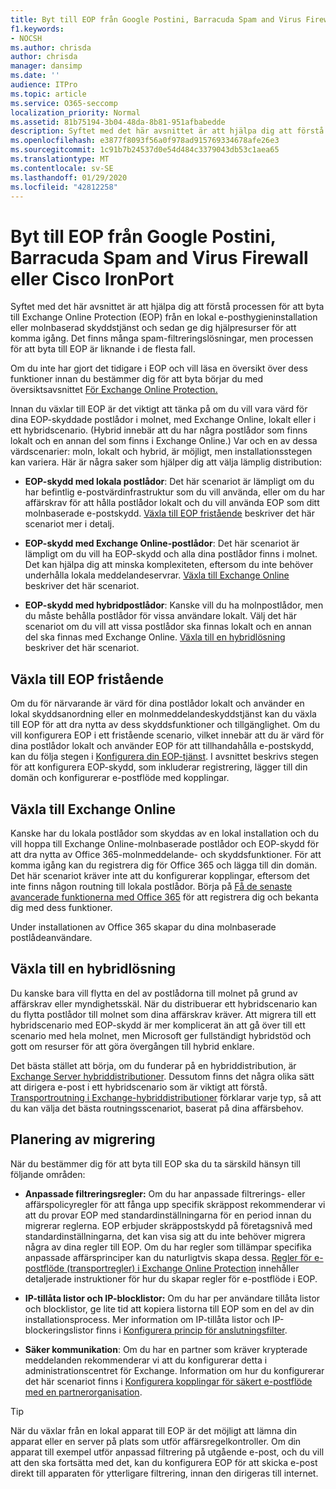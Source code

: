 ```yaml
---
title: Byt till EOP från Google Postini, Barracuda Spam and Virus Firewall eller Cisco IronPort
f1.keywords:
- NOCSH
ms.author: chrisda
author: chrisda
manager: dansimp
ms.date: ''
audience: ITPro
ms.topic: article
ms.service: O365-seccomp
localization_priority: Normal
ms.assetid: 81b75194-3b04-48da-8b81-951afbabedde
description: Syftet med det här avsnittet är att hjälpa dig att förstå processen för att byta till Exchange Online Protection (EOP) från en lokal e-posthygieninstallation eller molnbaserad skyddstjänst och sedan ge dig hjälpresurser för att komma igång.
ms.openlocfilehash: e3877f8093f56a0f978ad915769334678afe26e3
ms.sourcegitcommit: 1c91b7b24537d0e54d484c3379043db53c1aea65
ms.translationtype: MT
ms.contentlocale: sv-SE
ms.lasthandoff: 01/29/2020
ms.locfileid: "42812258"
---
```

# <a name="switch-to-eop-from-google-postini-the-barracuda-spam-and-virus-firewall-or-cisco-ironport"></a>Byt till EOP från Google Postini, Barracuda Spam and Virus Firewall eller Cisco IronPort

 Syftet med det här avsnittet är att hjälpa dig att förstå processen för att byta till Exchange Online Protection (EOP) från en lokal e-posthygieninstallation eller molnbaserad skyddstjänst och sedan ge dig hjälpresurser för att komma igång. Det finns många spam-filtreringslösningar, men processen för att byta till EOP är liknande i de flesta fall.

Om du inte har gjort det tidigare i EOP och vill läsa en översikt över dess funktioner innan du bestämmer dig för att byta börjar du med översiktsavsnittet [För Exchange Online Protection.](exchange-online-protection-overview.md)

Innan du växlar till EOP är det viktigt att tänka på om du vill vara värd för dina EOP-skyddade postlådor i molnet, med Exchange Online, lokalt eller i ett hybridscenario. (Hybrid innebär att du har några postlådor som finns lokalt och en annan del som finns i Exchange Online.) Var och en av dessa värdscenarier: moln, lokalt och hybrid, är möjligt, men installationsstegen kan variera. Här är några saker som hjälper dig att välja lämplig distribution:

- **EOP-skydd med lokala postlådor**: Det här scenariot är lämpligt om du har befintlig e-postvärdinfrastruktur som du vill använda, eller om du har affärskrav för att hålla postlådor lokalt och du vill använda EOP som ditt molnbaserade e-postskydd. [Växla till EOP fristående](#switch-to-eop-standalone) beskriver det här scenariot mer i detalj.

- **EOP-skydd med Exchange Online-postlådor**: Det här scenariot är lämpligt om du vill ha EOP-skydd och alla dina postlådor finns i molnet. Det kan hjälpa dig att minska komplexiteten, eftersom du inte behöver underhålla lokala meddelandeservrar. [Växla till Exchange Online](#switch-to-exchange-online) beskriver det här scenariot.

- **EOP-skydd med hybridpostlådor**: Kanske vill du ha molnpostlådor, men du måste behålla postlådor för vissa användare lokalt. Välj det här scenariot om du vill att vissa postlådor ska finnas lokalt och en annan del ska finnas med Exchange Online. [Växla till en hybridlösning](#switch-to-a-hybrid-solution) beskriver det här scenariot.

## <a name="switch-to-eop-standalone"></a>Växla till EOP fristående

Om du för närvarande är värd för dina postlådor lokalt och använder en lokal skyddsanordning eller en molnmeddelandeskyddstjänst kan du växla till EOP för att dra nytta av dess skyddsfunktioner och tillgänglighet. Om du vill konfigurera EOP i ett fristående scenario, vilket innebär att du är värd för dina postlådor lokalt och använder EOP för att tillhandahålla e-postskydd, kan du följa stegen i [Konfigurera din EOP-tjänst](set-up-your-eop-service.md). I avsnittet beskrivs stegen för att konfigurera EOP-skydd, som inkluderar registrering, lägger till din domän och konfigurerar e-postflöde med kopplingar.

## <a name="switch-to-exchange-online"></a>Växla till Exchange Online

Kanske har du lokala postlådor som skyddas av en lokal installation och du vill hoppa till Exchange Online-molnbaserade postlådor och EOP-skydd för att dra nytta av Office 365-molnmeddelande- och skyddsfunktioner. För att komma igång kan du registrera dig för Office 365 och lägga till din domän. Det här scenariot kräver inte att du konfigurerar kopplingar, eftersom det inte finns någon routning till lokala postlådor. Börja på [Få de senaste avancerade funktionerna med Office 365](https://www.microsoft.com/microsoft-365/business/compare-more-office-365-for-business-plans) för att registrera dig och bekanta dig med dess funktioner.

Under installationen av Office 365 skapar du dina molnbaserade postlådeanvändare.

## <a name="switch-to-a-hybrid-solution"></a>Växla till en hybridlösning

Du kanske bara vill flytta en del av postlådorna till molnet på grund av affärskrav eller myndighetsskäl. När du distribuerar ett hybridscenario kan du flytta postlådor till molnet som dina affärskrav kräver. Att migrera till ett hybridscenario med EOP-skydd är mer komplicerat än att gå över till ett scenario med hela molnet, men Microsoft ger fullständigt hybridstöd och gott om resurser för att göra övergången till hybrid enklare.

Det bästa stället att börja, om du funderar på en hybriddistribution, är [Exchange Server hybriddistributioner](https://docs.microsoft.com/exchange/exchange-hybrid). Dessutom finns det några olika sätt att dirigera e-post i ett hybridscenario som är viktigt att förstå. [Transportroutning i Exchange-hybriddistributioner](https://docs.microsoft.com/exchange/transport-routing) förklarar varje typ, så att du kan välja det bästa routningsscenariot, baserat på dina affärsbehov.

## <a name="migration-planning"></a>Planering av migrering

När du bestämmer dig för att byta till EOP ska du ta särskild hänsyn till följande områden:

- **Anpassade filtreringsregler:** Om du har anpassade filtrerings- eller affärspolicyregler för att fånga upp specifik skräppost rekommenderar vi att du provar EOP med standardinställningarna för en period innan du migrerar reglerna. EOP erbjuder skräppostskydd på företagsnivå med standardinställningarna, det kan visa sig att du inte behöver migrera några av dina regler till EOP. Om du har regler som tillämpar specifika anpassade affärsprinciper kan du naturligtvis skapa dessa. [Regler för e-postflöde (transportregler) i Exchange Online Protection](mail-flow-rules-transport-rules-0.md) innehåller detaljerade instruktioner för hur du skapar regler för e-postflöde i EOP.

- **IP-tillåta listor och IP-blocklistor:** Om du har per användare tillåta listor och blocklistor, ge lite tid att kopiera listorna till EOP som en del av din installationsprocess. Mer information om IP-tillåta listor och IP-blockeringslistor finns i [Konfigurera princip för anslutningsfilter](configure-the-connection-filter-policy.md).

- **Säker kommunikation**: Om du har en partner som kräver krypterade meddelanden rekommenderar vi att du konfigurerar detta i administrationscentret för Exchange. Information om hur du konfigurerar det här scenariot finns i [Konfigurera kopplingar för säkert e-postflöde med en partnerorganisation](https://docs.microsoft.com/exchange/mail-flow-best-practices/use-connectors-to-configure-mail-flow/set-up-connectors-for-secure-mail-flow-with-a-partner).

> [!TIP]
> När du växlar från en lokal apparat till EOP är det möjligt att lämna din apparat eller en server på plats som utför affärsregelkontroller. Om din apparat till exempel utför anpassad filtrering på utgående e-post, och du vill att den ska fortsätta med det, kan du konfigurera EOP för att skicka e-post direkt till apparaten för ytterligare filtrering, innan den dirigeras till internet.
